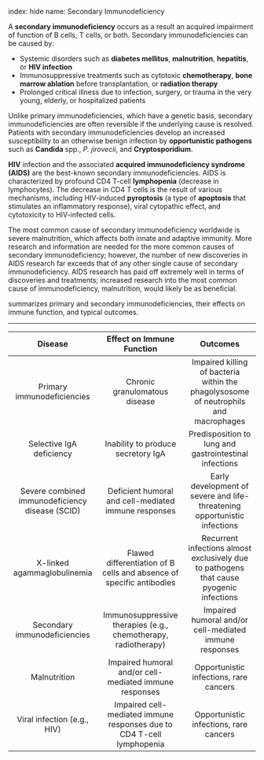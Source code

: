 index: hide
name: Secondary Immunodeficiency

A  **secondary immunodeficiency** occurs as a result an acquired impairment of function of B cells, T cells, or both. Secondary immunodeficiencies can be caused by:

  * Systemic disorders such as  **diabetes mellitus**,  **malnutrition**,  **hepatitis**, or  **HIV infection**
  * Immunosuppressive treatments such as cytotoxic  **chemotherapy**,  **bone marrow ablation** before transplantation, or  **radiation therapy**
  * Prolonged critical illness due to infection, surgery, or trauma in the very young, elderly, or hospitalized patients

Unlike primary immunodeficiencies, which have a genetic basis, secondary immunodeficiencies are often reversible if the underlying cause is resolved. Patients with secondary immunodeficiencies develop an increased susceptibility to an otherwise benign infection by  **opportunistic pathogens** such as  **Candida** spp.,  *P. jirovecii*, and  **Cryptosporidium**.

 **HIV** infection and the associated  **acquired immunodeficiency syndrome (AIDS)** are the best-known secondary immunodeficiencies. AIDS is characterized by profound CD4 T-cell  **lymphopenia** (decrease in lymphocytes). The decrease in CD4 T cells is the result of various mechanisms, including HIV-induced  **pyroptosis** (a type of  **apoptosis** that stimulates an inflammatory response), viral cytopathic effect, and cytotoxicity to HIV-infected cells.

The most common cause of secondary immunodeficiency worldwide is severe malnutrition, which affects both innate and adaptive immunity. More research and information are needed for the more common causes of secondary immunodeficiency; however, the number of new discoveries in AIDS research far exceeds that of any other single cause of secondary immunodeficiency. AIDS research has paid off extremely well in terms of discoveries and treatments; increased research into the most common cause of immunodeficiency, malnutrition, would likely be as beneficial.

 summarizes primary and secondary immunodeficiencies, their effects on immune function, and typical outcomes.


****

| Disease | Effect on Immune Function | Outcomes |
|:-:|:-:|:-:|
| Primary immunodeficiencies | Chronic granulomatous disease | Impaired killing of bacteria within the phagolysosome of neutrophils and macrophages | Chronic infections and granulomas |
| Selective IgA deficiency | Inability to produce secretory IgA | Predisposition to lung and gastrointestinal infections |
| Severe combined immunodeficiency disease (SCID) | Deficient humoral and cell-mediated immune responses | Early development of severe and life-threatening opportunistic infections |
| X-linked agammaglobulinemia | Flawed differentiation of B cells and absence of specific antibodies | Recurrent infections almost exclusively due to pathogens that cause pyogenic infections |
| Secondary immunodeficiencies | Immunosuppressive therapies (e.g., chemotherapy, radiotherapy) | Impaired humoral and/or cell-mediated immune responses | Opportunistic infections, rare cancers |
| Malnutrition | Impaired humoral and/or cell-mediated immune responses | Opportunistic infections, rare cancers |
| Viral infection (e.g., HIV) | Impaired cell-mediated immune responses due to CD4 T-cell lymphopenia | Opportunistic infections, rare cancers |
    
